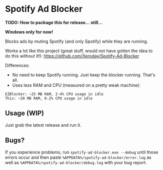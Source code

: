 # Spotify Ad Blocker

**TODO: How to package this for release... still...**

**Windows only for now!**

Blocks ads by muting Spotify (and only Spotify) while they are running.

Works a lot like this project (great stuff, would not have gotten the idea to do this without 
it!): https://github.com/Xeroday/Spotify-Ad-Blocker

Differences:

- No need to keep Spotify running. Just keep the blocker running. That's all.
- Uses less RAM and CPU (measured on a pretty weak machine):
```
EZBlocker: ~25 MB RAM, 2-4% CPU usage in idle
This: ~20 MB RAM, 0-2% CPU usage in idle
```

## Usage (WIP)

Just grab the latest release and run it.

## Bugs? 

If you experience problems, run `spotify-ad-blocker.exe --debug` until those errors occur and 
then paste `%APPDATA%/spotify-ad-blocker/error.log` as well as 
`%APPDATA%/spotify-ad-blocker/debug.log` with your bug report.
